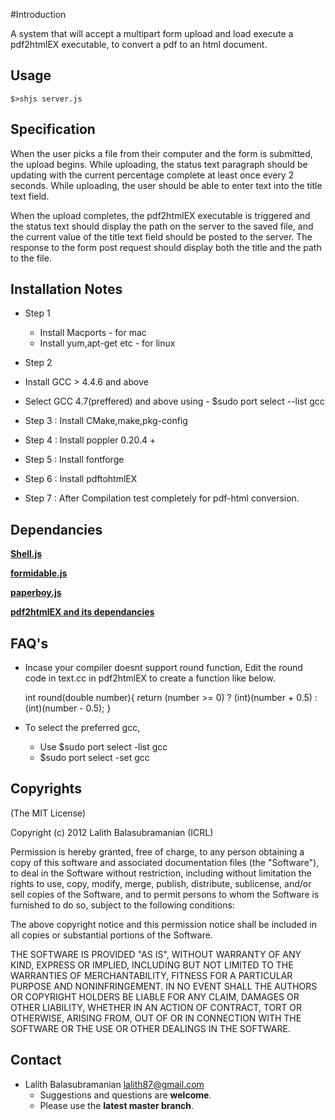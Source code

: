 #Introduction

A system that will accept a multipart form upload and load execute a pdf2htmlEX executable, 
to convert a pdf to an html document.


## Usage

    $>shjs server.js

## Specification

When the user picks a file from their computer and the form is submitted, the
upload begins. While uploading, the status text paragraph should be updating
with the current percentage complete at least once every 2 seconds. While
uploading, the user should be able to enter text into the title text field.

When the upload completes, the pdf2htmlEX executable is triggered and
the status text should display the path on the server to the saved file, 
and the current value of the title text field should be posted to the server. 
The response to the form post request should display both the title and the path 
to the file.


## Installation Notes

* Step 1 
	* Install Macports		-	for mac 
	* Install yum,apt-get etc 	-	for linux	   
* Step 2 	
 *  Install GCC > 4.4.6 and above
 *  Select GCC 4.7(preffered)  and above using	 - $sudo port select --list gcc
                                                 
* Step 3 : Install CMake,make,pkg-config
* Step 4 : Install poppler 0.20.4 +
* Step 5 : Install fontforge
* Step 6 : Install pdftohtmlEX		
* Step 7 : After Compilation test completely for pdf-html conversion.


## Dependancies

[**Shell.js**](https://github.com/arturadib/shelljs)

[**formidable.js**](https://github.com/felixge/node-formidable)

[**paperboy.js**](https://github.com/felixge/node-paperboy)

[**pdf2htmlEX and its dependancies**](https://github.com/coolwanglu/pdf2htmlEX)


## FAQ's

* Incase your compiler doesnt support round function, Edit the round code in text.cc in pdf2htmlEX to create a function like below.

    int round(double number){
    	return (number >= 0) ? (int)(number + 0.5) : (int)(number - 0.5);
    }

* To select the preferred gcc,

  * Use $sudo port select -list gcc
  * $sudo port select -set gcc

## Copyrights

(The MIT License)

Copyright (c) 2012 Lalith Balasubramanian (ICRL)

Permission is hereby granted, free of charge, to any person obtaining a copy
of this software and associated documentation files (the "Software"), to deal
in the Software without restriction, including without limitation the rights
to use, copy, modify, merge, publish, distribute, sublicense, and/or sell
copies of the Software, and to permit persons to whom the Software is
furnished to do so, subject to the following conditions:

The above copyright notice and this permission notice shall be included in
all copies or substantial portions of the Software.

THE SOFTWARE IS PROVIDED "AS IS", WITHOUT WARRANTY OF ANY KIND, EXPRESS OR
IMPLIED, INCLUDING BUT NOT LIMITED TO THE WARRANTIES OF MERCHANTABILITY,
FITNESS FOR A PARTICULAR PURPOSE AND NONINFRINGEMENT. IN NO EVENT SHALL THE
AUTHORS OR COPYRIGHT HOLDERS BE LIABLE FOR ANY CLAIM, DAMAGES OR OTHER
LIABILITY, WHETHER IN AN ACTION OF CONTRACT, TORT OR OTHERWISE, ARISING FROM,
OUT OF OR IN CONNECTION WITH THE SOFTWARE OR THE USE OR OTHER DEALINGS IN
THE SOFTWARE.

## Contact

* Lalith Balasubramanian <lalith87@gmail.com>
  * Suggestions and questions are **welcome**. 
  * Please use the **latest master branch**.